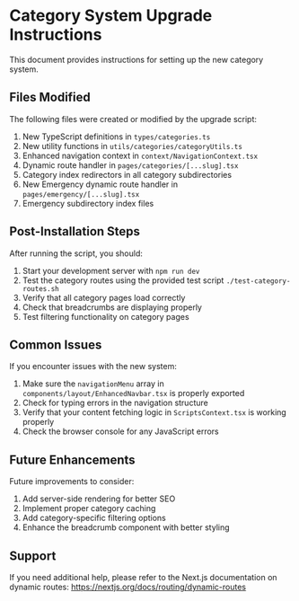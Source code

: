 # Category System Upgrade Instructions

This document provides instructions for setting up the new category system.

## Files Modified

The following files were created or modified by the upgrade script:

1. New TypeScript definitions in `types/categories.ts`
2. New utility functions in `utils/categories/categoryUtils.ts`
3. Enhanced navigation context in `context/NavigationContext.tsx`
4. Dynamic route handler in `pages/categories/[...slug].tsx`
5. Category index redirectors in all category subdirectories
6. New Emergency dynamic route handler in `pages/emergency/[...slug].tsx`
7. Emergency subdirectory index files

## Post-Installation Steps

After running the script, you should:

1. Start your development server with `npm run dev`
2. Test the category routes using the provided test script `./test-category-routes.sh`
3. Verify that all category pages load correctly
4. Check that breadcrumbs are displaying properly
5. Test filtering functionality on category pages

## Common Issues

If you encounter issues with the new system:

1. Make sure the `navigationMenu` array in `components/layout/EnhancedNavbar.tsx` is properly exported
2. Check for typing errors in the navigation structure
3. Verify that your content fetching logic in `ScriptsContext.tsx` is working properly
4. Check the browser console for any JavaScript errors

## Future Enhancements

Future improvements to consider:

1. Add server-side rendering for better SEO
2. Implement proper category caching
3. Add category-specific filtering options
4. Enhance the breadcrumb component with better styling

## Support

If you need additional help, please refer to the Next.js documentation on dynamic routes:
https://nextjs.org/docs/routing/dynamic-routes
